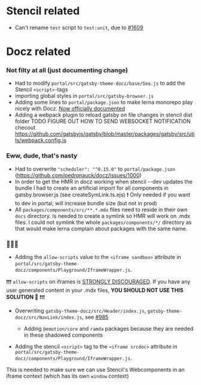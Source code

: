 # Stencil related
* Can't rename `test` script to `test:unit`, due to [#1609](https://github.com/ionic-team/stencil/issues/1609)

# Docz related

### Not filty at all (just documenting change)
* Had to modify `portal/src/gatsby-theme-docz/base/Seo.js` to add the Stencil `<script>`-tags
* importing global styles in `portal/src/gatsby-browser.js`
* Adding some lines to `portal/package.json` to make lerna monorepo play nicely with Docz. 
[Now officially documented](https://www.docz.site/docs/usage-in-monorepo)
* Adding a webpack plugin to reload gatsby on file changes in stencil dist folder TODO FIGURE OUT HOW TO SEND WEBSOCKET NOTIFICATION checout https://github.com/gatsbyjs/gatsby/blob/master/packages/gatsby/src/utils/webpack.config.js

### Eww, dude, that's nasty
* Had to overwrite `"scheduler": "^0.15.0"` to `portal/package.json` (https://github.com/pedronauck/docz/issues/1000)
* In order to get the HMR in docz working when stencil --dev updates the bundle I had to create an artificial import for all components in gatsby.browser.js (see createSymLink.ts.ejs)
❗ Only needed if you want to dev in portal, will increase bundle size (but not in prod)
* All `packages/components/src/**.*.mdx` files need to reside in their own `docs` directory. 
Is needed to create a symlink so HMR will work on .mdx files. I could not symlink the whole `packages/components/*/` directory
as that would make lerna complain about packages with the same name.

### 🤮🤮🤮
* Adding the `allow-scripts` value to the `<iframe sandbox>` attribute in 
`portal/src/gatsby-theme-docz/components/Playground/IframeWrapper.js`.

❗❗❗ `allow-scripts` on iframes is [STRONGLY DISCOURAGED](https://developer.mozilla.org/en-US/docs/Web/HTML/Element/iframe#attr-sandbox). 
If you have any user generated content in your .mdx files, **YOU SHOULD NOT USE THIS SOLUTION 🚨** ❗❗❗

* Overwriting `gatsby-theme-docz/src/Header/index.js`, `gatsby-theme-docz/src/NavLink/index.js`, see [#985](https://github.com/pedronauck/docz/issues/985)
    * Adding `@emotion/core` and `ramda` packages because they are needed in these shadowed components

*  Adding the stencil `<script>` tag to the `<iframe srcdoc>` attribute in 
                                                                        `portal/src/gatsby-theme-docz/components/Playground/IframeWrapper.js`.

This is needed to make sure we can use Stencil's Webcomponents in an iframe context (which has its own `window` context)

 